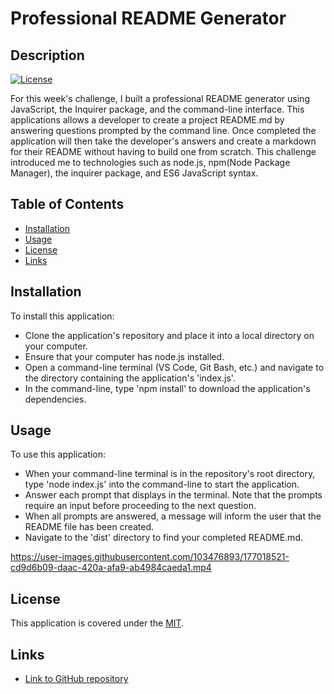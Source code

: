 # Professional README Generator

## Description
[![License](https://img.shields.io/badge/License-MIT-blue)](https://opensource.org/licenses/MIT)

For this week's challenge, I built a professional README generator using JavaScript, the Inquirer package, and the command-line interface. This applications allows a developer to create a project README.md by answering questions prompted by the command line. Once completed the application will then take the developer's answers and create a markdown for their README without having to build one from scratch. This challenge introduced me to technologies such as node.js, npm(Node Package Manager), the inquirer package, and ES6 JavaScript syntax.

## Table of Contents

* [Installation](#installation)
* [Usage](#usage)
* [License](#license)
* [Links](#links)

## Installation

To install this application:
- Clone the application's repository and place it into a local directory on your computer.
- Ensure that your computer has node.js installed.
- Open a command-line terminal (VS Code, Git Bash, etc.) and navigate to the directory containing the application's 'index.js'.
- In the command-line, type 'npm install' to download the application's dependencies.

## Usage

To use this application:
- When your command-line terminal is in the repository's root directory, type 'node index.js' into the command-line to start the application.
- Answer each prompt that displays in the terminal. Note that the prompts require an input before proceeding to the next question.
- When all prompts are answered, a message will inform the user that the README file has been created.
- Navigate to the 'dist' directory to find your completed README.md.

https://user-images.githubusercontent.com/103476893/177018521-cd9d6b09-daac-420a-afa9-ab4984caeda1.mp4

## License

This application is covered under the [MIT](https://opensource.org/licenses/MIT).

## Links

- [Link to GitHub repository](https://github.com/kt946/professional-readme-generator)
